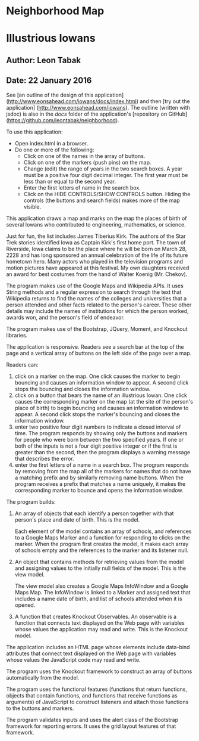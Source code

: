 
Neighborhood Map
================
Illustrious Iowans
==================
Author: Leon Tabak  
------------------
Date: 22 January 2016
----------------------

See [an outline of the design of this application] (http://www.eonsahead.com/iowans/docs/index.html)
and then [try out the application] (http://www.eonsahead.com/iowans).
The outline (written with jsdoc) is also in the *docs* folder of the application's 
[repository on GitHub] (https://github.com/leontabak/neighborhood).

To use this application:  
  * Open index.html in a browser.  
  * Do one or more of the following:  
    * Click on one of the names in the array of buttons.   
    * Click on one of the markers (push pins) on the map.  
    * Change (edit) the range of years in the two search boxes.
      A year must be a positive four digit decimal integer.
      The first year must be less than or equal to the second year.  
    * Enter the first letters of name in the search box.
    * Click on the HIDE CONTROLS/SHOW CONTROLS button.
      Hiding the controls (the buttons and search fields)
      makes more of the map visible.

This application draws a map and marks on the map
the places of birth of several Iowans who contributed
to engineering, mathematics, or science.  

Just for fun, the list includes James Tiberius Kirk.
The authors of the Star Trek stories identified Iowa
as Captain Kirk's first home port. The town of Riverside,
Iowa claims to be the place where he will be born on 
March 28, 2228 and has long sponsored an annual celebration
of the life of its future hometown hero. Many actors who
played in the television programs and motion pictures have
appeared at this festival. My own daughters received an award
for best costumes from the hand of Walter Koenig (Mr. Chekov).  

The program makes use of the Google Maps and Wikipedia APIs.
It uses String methods and a regular expression to search 
through the text that Wikipedia returns to find the names 
of the colleges and universities that a person attended and
other facts related to the person's career. These other details
may include the names of institutions for which the person
worked, awards won, and the person's field of endeavor.  

The program makes use of the Bootstrap, JQuery, Moment, and 
Knockout libraries.  

The application is responsive.
Readers see a search bar at the top of the page
and a vertical array of buttons on the left side of
the page over a map.  

Readers can:  
1. click on a marker on the map. One click causes
   the marker to begin bouncing and causes an information
   window to appear. A second click stops the bouncing
   and closes the information window.  
2. click on a button that bears the name of an
   illustrious Iowan. One click causes the corresponding
   marker on the map (at the site of the person's place
   of birth) to begin bouncing and causes an information
   window to appear. A second click stops the marker's 
   bouncing and closes the information window.  
3. enter two positive four digit numbers to indicate 
   a closed interval of time. The program responds by showing
   only the buttons and markers for people who were
   born between the two specified years. If one or both
   of the inputs is not a four digit positive integer
   or if the first is greater than the second, then the
   program displays a warning message that describes the
   error.
4. enter the first letters of a name in a search box.
   The program responds by removing from the map all
   of the markers for names that do not have a matching
   prefix and by similarly removing name buttons.
   When the program receives a prefix that matches a name
   uniquely, it makes the corresponding marker to bounce
   and opens the information window.

The program builds:
1. An array of objects that each identify a person together
   with that person's place and date of birth.
   This is the model.

   Each element of the model contains an array of 
   schools, and references to a Google Maps Marker
   and a function for responding to clicks on the 
   marker.
   When the program first creates the model,
   it makes each array of schools empty and
   the references to the marker and its listener
   null.
2. An object that contains methods for retrieving
   values from the model and assigning values to the
   initially null fields of the model.
   This is the view model.

   The view model also creates a Google Maps InfoWindow
   and a Google Maps Map.
   The InfoWindow is
   linked to a Marker and assigned text that includes a name
   date of birth, and list of schools attended when it
   is opened.
3. A function that creates Knockout Observables.
   An observable is a function that connects text
   displayed on the Web page with variables whose
   values the application may read and write.
   This is the Knockout model.

The application includes an HTML page whose elements 
include data-bind attributes that connect text displayed 
on the Web page with variables whose values the JavaScript
code may read and write.

The program uses the Knockout framework to construct an array of
buttons automatically from the model.

The program uses the functional features (functions that return
functions, objects that contain functions, and functions that 
receive functions as arguments) of JavaScript to construct listeners 
and attach those functions to the buttons and markers.  

The program validates inputs and uses the alert class of the 
Bootstrap framework for reporting errors. It uses the grid layout 
features of that framework.  

